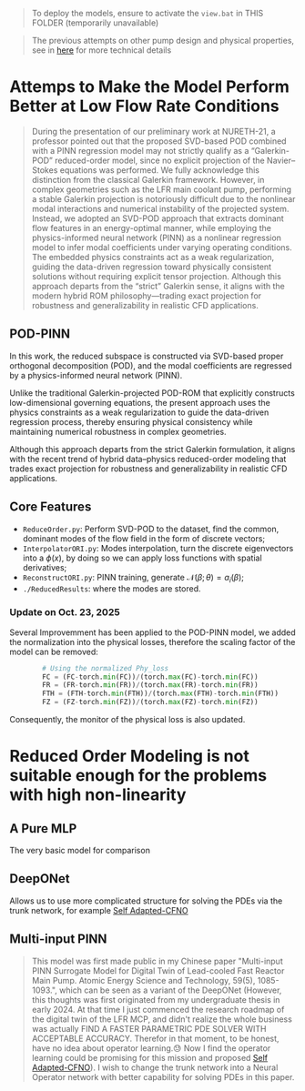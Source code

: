 > To deploy the models, ensure to activate the `view.bat` in THIS FOLDER (temporarily unavailable)

> The previous attempts on other pump design and physical properties, see in [here](../model_summon/) for more technical details

# Attemps to Make the Model Perform Better at Low Flow Rate Conditions

> During the presentation of our preliminary work at NURETH-21, a professor pointed out that the proposed SVD-based POD combined with a PINN regression model may not strictly qualify as a “Galerkin-POD” reduced-order model, since no explicit projection of the Navier–Stokes equations was performed. We fully acknowledge this distinction from the classical Galerkin framework. However, in complex geometries such as the LFR main coolant pump, performing a stable Galerkin projection is notoriously difficult due to the nonlinear modal interactions and numerical instability of the projected system. Instead, we adopted an SVD-POD approach that extracts dominant flow features in an energy-optimal manner, while employing the physics-informed neural network (PINN) as a nonlinear regression model to infer modal coefficients under varying operating conditions. The embedded physics constraints act as a weak regularization, guiding the data-driven regression toward physically consistent solutions without requiring explicit tensor projection. Although this approach departs from the “strict” Galerkin sense, it aligns with the modern hybrid ROM philosophy—trading exact projection for robustness and generalizability in realistic CFD applications.

## POD-PINN
In this work, the reduced subspace is constructed via SVD-based proper orthogonal decomposition (POD), and the modal coefficients are regressed by a physics-informed neural network (PINN).

Unlike the traditional Galerkin-projected POD-ROM that explicitly constructs low-dimensional governing equations, the present approach uses the physics constraints as a weak regularization to guide the data-driven regression process, thereby ensuring physical consistency while maintaining numerical robustness in complex geometries.

Although this approach departs from the strict Galerkin formulation, it aligns with the recent trend of hybrid data–physics reduced-order modeling that trades exact projection for robustness and generalizability in realistic CFD applications.

## Core Features
- `ReduceOrder.py`: Perform SVD-POD to the dataset, find the common, dominant modes of the flow field in the form of discrete vectors;
- `InterpolatorORI.py`: Modes interpolation, turn the discrete eigenvectors into a $\phi(x)$, by doing so we can apply loss functions with spatial derivatives;
- `ReconstructORI.py`: PINN training, generate $\mathcal{N}(\beta;\theta)=a_i(\beta)$;
- `./ReducedResults`: where the modes are stored.

### Update on Oct. 23, 2025
Several Improvemment has been applied to the POD-PINN model, we added the normalization into the physical losses, therefore the scaling factor of the model can be removed:

```python
        # Using the normalized Phy_loss
        FC = (FC-torch.min(FC))/(torch.max(FC)-torch.min(FC))
        FR = (FR-torch.min(FR))/(torch.max(FR)-torch.min(FR))
        FTH = (FTH-torch.min(FTH))/(torch.max(FTH)-torch.min(FTH))
        FZ = (FZ-torch.min(FZ))/(torch.max(FZ)-torch.min(FZ))
```
Consequently, the monitor of the physical loss is also updated.

# Reduced Order Modeling is not suitable enough for the problems with high non-linearity

## A Pure MLP
The very basic model for comparison

## DeepONet
Allows us to use more complicated structure for solving the PDEs via the trunk network, for example [Self Adapted-CFNO](https://github.com/LokimuKH19/SymPhONIC/tree/main/WhyWeakFNO)

## Multi-input PINN
> This model was first made public in my Chinese paper "Multi-input PINN Surrogate Model for Digital Twin of Lead-cooled Fast Reactor Main Pump. Atomic Energy Science and Technology, 59(5), 1085-1093.", which can be seen as a variant of the DeepONet (However, this thoughts was first originated from my undergraduate thesis in early 2024. At that time I just commenced the research roadmap of the digital twin of the LFR MCP, and didn't realize the whole business was actually FIND A FASTER PARAMETRIC PDE SOLVER WITH ACCEPTABLE ACCURACY. Therefor in that moment, to be honest, have no idea about operator learning.😓 Now I find the operator learning could be promising for this mission and proposed [Self Adapted-CFNO](https://github.com/LokimuKH19/SymPhONIC/tree/main/WhyWeakFNO)). I wish to change the trunk network into a Neural Operator network with better capability for solving PDEs in this paper.
